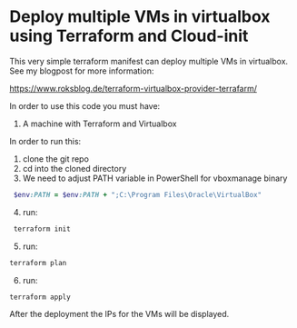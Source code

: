 # Deploy multiple VMs in virtualbox using Terraform and Cloud-init

This very simple terraform manifest can deploy multiple VMs in virtualbox. See my blogpost for more information:

https://www.roksblog.de/terraform-virtualbox-provider-terrafarm/

In order to use this code you must have:
1. A machine with Terraform and Virtualbox

In order to run this:
1. clone the git repo
2. cd into the cloned directory
3. We need to adjust PATH variable in PowerShell for vboxmanage binary
```ruby
 $env:PATH = $env:PATH + ";C:\Program Files\Oracle\VirtualBox"
```
4. run:
```ruby
 terraform init
```
5. run: 
```ruby
terraform plan
```
6. run:
```ruby
terraform apply
```
After the deployment the IPs for the VMs will be displayed.
